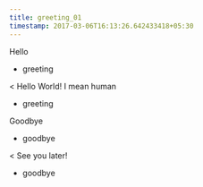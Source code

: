 ```yaml
---
title: greeting_01
timestamp: 2017-03-06T16:13:26.642433418+05:30
---
```


Hello
* greeting

< Hello World! I mean human
* greeting

Goodbye
* goodbye

< See you later!
* goodbye

